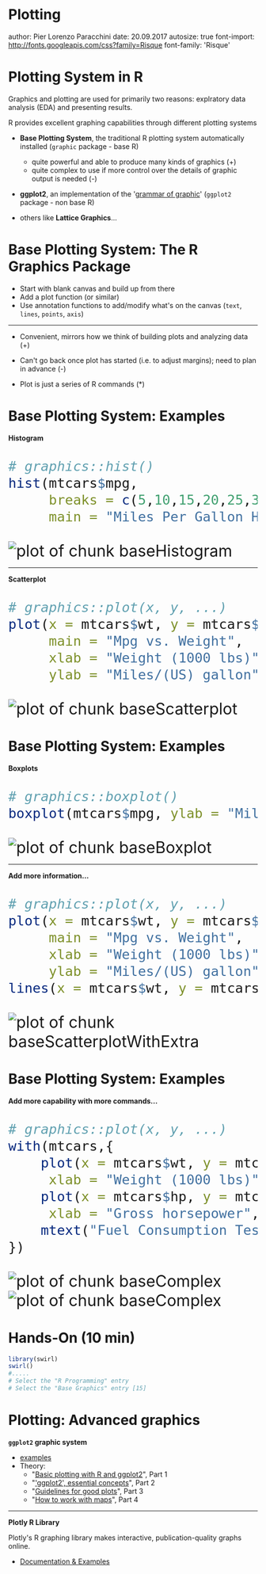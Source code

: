 Plotting
========================================================
author: Pier Lorenzo Paracchini
date: 20.09.2017
autosize: true
font-import: http://fonts.googleapis.com/css?family=Risque
font-family: 'Risque'

Plotting System in R
========================================================

Graphics and plotting are used for primarily two reasons: explratory data analysis (EDA) and presenting results.

R provides excellent graphing capabilities through different plotting systems

- __Base Plotting System__, the traditional R plotting system automatically installed (`graphic` package - base R)
    - quite powerful and able to produce many kinds of graphics (+)
    - quite complex to use if more control over the details of graphic output is needed (-)

- __ggplot2__, an implementation of the '[grammar of graphic](http://ggplot2.org/resources/2007-vanderbilt.pdf)' (`ggplot2` package - non base R)

- others like __Lattice Graphics__...

Base Plotting System: The R Graphics Package
========================================================

- Start with blank canvas and build up from there
- Add a plot function (or similar)
- Use annotation functions to add/modify what's on the canvas (`text`, `lines`, `points`, `axis`)

---

- Convenient, mirrors how we think of building plots and analyzing data (+)

- Can't go back once plot has started (i.e. to adjust margins); need to plan in advance (-)

- Plot is just a series of R commands (*)


Base Plotting System: Examples
========================================================

__Histogram__

<font size = "6px">

```r
# graphics::hist()
hist(mtcars$mpg,
     breaks = c(5,10,15,20,25,30,35,40),
     main = "Miles Per Gallon Histogram", xlab = "Mpg")
```

![plot of chunk baseHistogram](03_06_R_nuts_and_bolts_plotting-figure/baseHistogram-1.png)
</font>

---

__Scatterplot__

<font size = "6px">

```r
# graphics::plot(x, y, ...)
plot(x = mtcars$wt, y = mtcars$mpg,
     main = "Mpg vs. Weight",
     xlab = "Weight (1000 lbs)",
     ylab = "Miles/(US) gallon")
```

![plot of chunk baseScatterplot](03_06_R_nuts_and_bolts_plotting-figure/baseScatterplot-1.png)
</font>

Base Plotting System: Examples
========================================================

__Boxplots__

<font size = "6px">

```r
# graphics::boxplot()
boxplot(mtcars$mpg, ylab = "Miles/(US) gallon")
```

![plot of chunk baseBoxplot](03_06_R_nuts_and_bolts_plotting-figure/baseBoxplot-1.png)
</font>

---

__Add more information...__

<font size = "6px">

```r
# graphics::plot(x, y, ...)
plot(x = mtcars$wt, y = mtcars$mpg,
     main = "Mpg vs. Weight",
     xlab = "Weight (1000 lbs)",
     ylab = "Miles/(US) gallon")
lines(x = mtcars$wt, y = mtcars$mpg, type = "h")
```

![plot of chunk baseScatterplotWithExtra](03_06_R_nuts_and_bolts_plotting-figure/baseScatterplotWithExtra-1.png)
</font>


Base Plotting System: Examples
========================================================

__Add more capability with more commands...__


<font size = "6px">

```r
# graphics::plot(x, y, ...)
with(mtcars,{
    plot(x = mtcars$wt, y = mtcars$mpg,  main = "Mpg vs. Weight",
     xlab = "Weight (1000 lbs)", ylab = "Miles/(US) gallon")
    plot(x = mtcars$hp, y = mtcars$mpg,  main = "Mpg vs. Gross horsepower",
     xlab = "Gross horsepower", ylab = "Miles/(US) gallon")
    mtext("Fuel Consumption Tests", outer = TRUE)
})
```

![plot of chunk baseComplex](03_06_R_nuts_and_bolts_plotting-figure/baseComplex-1.png)![plot of chunk baseComplex](03_06_R_nuts_and_bolts_plotting-figure/baseComplex-2.png)
</font>

Hands-On (10 min)
========================================================

```r
library(swirl)
swirl()
#.....
# Select the "R Programming" entry
# Select the "Base Graphics" entry [15]
```

Plotting: Advanced graphics
========================================================

__`ggplot2` graphic system__

- [examples](http://www.r-graph-gallery.com/portfolio/ggplot2-package/)
- Theory:
    - "[Basic plotting with R and ggplot2](https://pparacch.github.io/2017/07/06/plotting_in_R_ggplot2_part_1.html)", Part 1
    - "['ggplot2', essential concepts](https://pparacch.github.io/2017/07/14/plotting_in_R_ggplot2_part_2.html)", Part 2
    - "[Guidelines for good plots](https://pparacch.github.io/2017/07/18/plotting_in_R_ggplot2_part_3.html)", Part 3
    - "[How to work with maps](https://pparacch.github.io/2017/08/28/plotting_in_R_ggplot2_part_4.html)", Part 4

---

__Plotly R Library__

Plotly's R graphing library makes interactive, publication-quality graphs online.

- [Documentation & Examples](https://plot.ly/r/)
